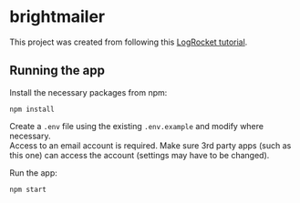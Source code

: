 # brightmailer

This project was created from following this [LogRocket tutorial](https://blog.logrocket.com/send-emails-nodejs-nodemailer/).

## Running the app

Install the necessary packages from npm:
```
npm install
```

Create a `.env` file using the existing `.env.example` and modify where necessary.\
Access to an email account is required. Make sure 3rd party apps (such as this one)
can access the account (settings may have to be changed).

Run the app:
```
npm start
```
